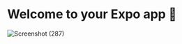 # Welcome to your Expo app 👋
![Screenshot (287)](https://github.com/user-attachments/assets/d3773249-ff29-48ba-800f-e2d38be5208e)
